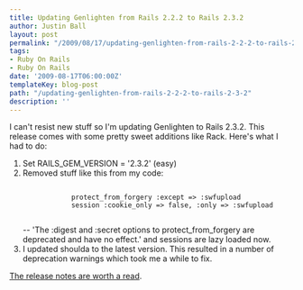```yaml
---
title: Updating Genlighten from Rails 2.2.2 to Rails 2.3.2
author: Justin Ball
layout: post
permalink: "/2009/08/17/updating-genlighten-from-rails-2-2-2-to-rails-2-3-2/"
tags:
- Ruby On Rails
- Ruby On Rails
date: '2009-08-17T06:00:00Z'
templateKey: blog-post
path: "/updating-genlighten-from-rails-2-2-2-to-rails-2-3-2"
description: ''
---
```


I can't resist new stuff so I'm updating Genlighten to Rails 2.3.2.  This release comes with some pretty sweet additions like Rack.  Here's what I had to do:

<ol>
	<li>Set RAILS_GEM_VERSION = '2.3.2' (easy)</li>
	<li>Removed stuff like this from my code:
          <pre><code class="ruby">
            protect_from_forgery :except => :swfupload
            session :cookie_only => false, :only => :swfupload
          </pre></code>
          -- 'The :digest and :secret options to protect_from_forgery are deprecated and have no effect.' and sessions are lazy loaded now.</li>
	<li>I updated shoulda to the latest version.  This resulted in a number of deprecation warnings which took me a while to fix.</li>

</ol>
<a href="http://guides.rubyonrails.org/2_3_release_notes.html">The release notes are worth a read</a>.
